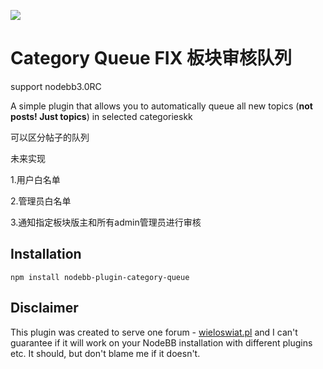 ![](https://packages.nodebb.org/api/v1/plugins/nodebb-plugin-category-queue/compatibility.png)

# Category Queue FIX  板块审核队列

support nodebb3.0RC

A simple plugin that allows you to automatically queue all new topics (**not posts! Just topics**) in selected categorieskk

可以区分帖子的队列

未来实现

1.用户白名单

2.管理员白名单

3.通知指定板块版主和所有admin管理员进行审核

## Installation

    npm install nodebb-plugin-category-queue

## Disclaimer

This plugin was created to serve one forum - [wieloswiat.pl](https://wieloswiat.pl) and I can't guarantee if it will work on your NodeBB installation with different plugins etc. It should, but don't blame me if it doesn't.
